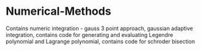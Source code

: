 # Numerical-Methods
Contains numeric integration - gauss 3 point approach, gaussian adaptive integration, contains code for generating and evaluating Legendre polynomial and Lagrange polynomial, contains code for schroder bisection
